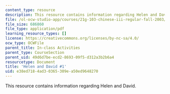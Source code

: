 ```yaml
---
content_type: resource
description: This resource contains information regarding Helen and David.
file: /ol-ocw-studio-app/courses/21g-103-chinese-iii-regular-fall-2003/e38ed7184ad30365309ea50ed9648270_MIT21G_103F03_HelenDavid1.pdf
file_size: 686860
file_type: application/pdf
learning_resource_types: []
license: https://creativecommons.org/licenses/by-nc-sa/4.0/
ocw_type: OCWFile
parent_title: In-class Activities
parent_type: CourseSection
parent_uid: 49d6d7be-ecd2-8693-09f5-d312a3b2b6a4
resourcetype: Document
title: 'Helen and David #1'
uid: e38ed718-4ad3-0365-309e-a50ed9648270
---
```

This resource contains information regarding Helen and David.
